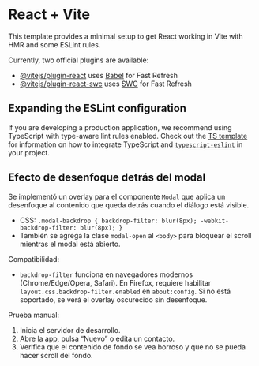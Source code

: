 # React + Vite

This template provides a minimal setup to get React working in Vite with HMR and some ESLint rules.

Currently, two official plugins are available:

- [@vitejs/plugin-react](https://github.com/vitejs/vite-plugin-react/blob/main/packages/plugin-react) uses [Babel](https://babeljs.io/) for Fast Refresh
- [@vitejs/plugin-react-swc](https://github.com/vitejs/vite-plugin-react/blob/main/packages/plugin-react-swc) uses [SWC](https://swc.rs/) for Fast Refresh

## Expanding the ESLint configuration

If you are developing a production application, we recommend using TypeScript with type-aware lint rules enabled. Check out the [TS template](https://github.com/vitejs/vite/tree/main/packages/create-vite/template-react-ts) for information on how to integrate TypeScript and [`typescript-eslint`](https://typescript-eslint.io) in your project.

## Efecto de desenfoque detrás del modal

Se implementó un overlay para el componente `Modal` que aplica un desenfoque al contenido que queda detrás cuando el diálogo está visible.

- CSS: `.modal-backdrop { backdrop-filter: blur(8px); -webkit-backdrop-filter: blur(8px); }`
- También se agrega la clase `modal-open` al `<body>` para bloquear el scroll mientras el modal está abierto.

Compatibilidad:
- `backdrop-filter` funciona en navegadores modernos (Chrome/Edge/Opera, Safari). En Firefox, requiere habilitar `layout.css.backdrop-filter.enabled` en `about:config`. Si no está soportado, se verá el overlay oscurecido sin desenfoque.

Prueba manual:
1. Inicia el servidor de desarrollo.
2. Abre la app, pulsa “Nuevo” o edita un contacto.
3. Verifica que el contenido de fondo se vea borroso y que no se pueda hacer scroll del fondo.
